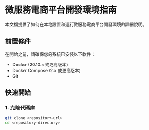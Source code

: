 # 微服務電商平台開發環境指南

本文檔提供了如何在本地設置和運行微服務電商平台開發環境的詳細說明。

## 前置條件

在開始之前，請確保您的系統已安裝以下軟件：

- Docker (20.10.x 或更高版本)
- Docker Compose (2.x 或更高版本)
- Git

## 快速開始

### 1. 克隆代碼庫

```bash
git clone <repository-url>
cd <repository-directory>